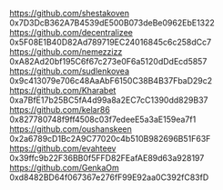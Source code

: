 https://github.com/shestakoven 0x7D3DcB362A7B4539dE500B073deBe0962EbE1322
https://github.com/decentralizee 0x5F08E1B40D82Ad789719EC24016845c6c258dCc7
https://github.com/nemezzizz 0xA82Ad20bf195C6f67c273e0F6a5120dDdEcd5857
https://github.com/sudlenkovea 0x9c413079e706c48AaAbF6150C38B4B37FbaD29c2
https://github.com/Kharabet 0xa7BfE17b25BC5fA4d99a8a2EC7cC1390dd829B37
https://github.com/kelar86 0x827780748f9ff4508c03f7edeeE5a3aE159ea7f1
https://github.com/oushanskeen 0x2a6789cD1Bc2A9C77020c4b510B982696B51F63F
https://github.com/evahteev 0x39ffc9b22F36BB0f5FFD82FEafAE89d63a928197
https://github.com/GenkaOm 0xd8482BD64f067367e276fF99E92aa0C392fC83fD
